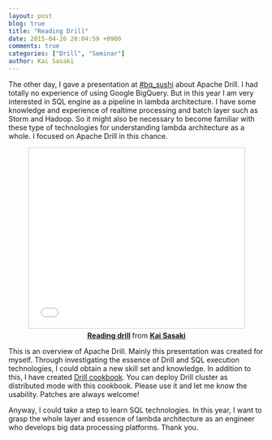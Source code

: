 ```yaml
---
layout: post
blog: true
title: "Reading Drill"
date: 2015-04-26 20:04:59 +0900
comments: true
categories: ["Drill", "Seminar"]
author: Kai Sasaki
---
```


The other day, I gave a presentation at [#bq_sushi](http://bq-sushi.connpass.com/event/13219/) about Apache Drill. I had totally no experience of using Google BigQuery. But in this year I am very interested in SQL engine as a pipeline in lambda architecture. I have some knowledge and experience of realtime processing and batch layer such as Storm and Hadoop. So it might also be necessary to become familiar with these type of technologies for understanding lambda architecture as a whole. I focused on Apache Drill in this chance.

<!-- more -->

<div style="text-align:center">
<iframe src="//www.slideshare.net/slideshow/embed_code/key/LI0iKeoJGNMyjf" width="425" height="355" frameborder="0" marginwidth="0" marginheight="0" scrolling="no" style="border:1px solid #CCC; border-width:1px; margin-bottom:5px; max-width: 100%;" allowfullscreen> </iframe> <div style="margin-bottom:5px"> <strong> <a href="//www.slideshare.net/lewuathe/reading-drill" title="Reading drill" target="_blank">Reading drill</a> </strong> from <strong><a href="//www.slideshare.net/lewuathe" target="_blank">Kai Sasaki</a></strong> </div>
</div>

This is an overview of Apache Drill. Mainly this presentation was created for myself. Through investigating the essence of Drill and SQL execution technologies, I could obtain a new skill set and knowledge. In addition to this, I have created [Drill cookbook](https://supermarket.chef.io/cookbooks/drill). You can deploy Drill cluster as distributed mode with this cookbook. Please use it and let me know the usability. Patches are always welcome!

Anyway, I could take a step to learn SQL technologies. In this year, I want to grasp the whole layer and essence of lambda architecture as an engineer who develops big data processing platforms. Thank you.
